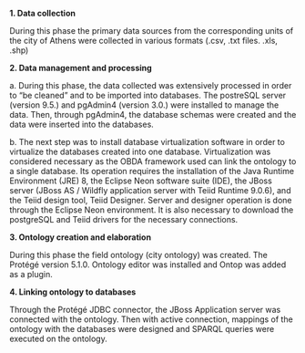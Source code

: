**1. Data collection**

During this phase the primary data sources from the corresponding units of the city of Athens were collected in various formats (.csv, .txt files. .xls, .shp)

**2. Data management and processing**

a. During this phase, the data collected was extensively processed in order to “be cleaned” and to be imported into databases. The postreSQL server (version 9.5.) and pgAdmin4 (version 3.0.) were installed to manage the data. Then, through pgAdmin4, the database schemas were created and the data were inserted into the databases.

b. The next step was to install database virtualization software in order to virtualize the databases created into one database. Virtualization was considered necessary as the OBDA framework used can link the ontology to a single database. Its operation requires the installation of the Java Runtime Environment (JRE) 8, the Eclipse Neon software suite (IDE), the JBoss server (JBoss AS / Wildfly application server with Teiid Runtime 9.0.6), and the Teiid design tool, Teiid Designer. Server and designer operation is done through the Eclipse Neon environment. It is also necessary to download the postgreSQL and Teiid drivers for the necessary connections.

**3. Ontology creation and elaboration**

During this phase the field ontology (city ontology) was created. The Protégé version 5.1.0. Ontology editor was installed and Ontop was added as a plugin. 

**4. Linking ontology to databases**

Through the Protégé JDBC connector, the JBoss Application server was connected with the ontology. Then with active connection, mappings of the ontology with the databases were designed and SPARQL queries were executed on the ontology.

